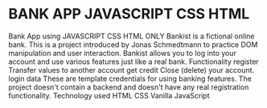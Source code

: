 # BANK APP JAVASCRIPT CSS HTML
 Bank App using JAVASCRIPT CSS HTML ONLY
Bankist is a fictional online bank. This is a project introduced by Jonas Schmedtmann to practice DOM manipulation and user interaction. Bankist allows you to log into your account and use various features just like a real bank.
Functionality
register
Transfer values ​​to another account
get credit
Close (delete) your account.
login data
These are template credentials for using banking features. The project doesn't contain a backend and doesn't have any real registration functionality.
Technology used
HTML
CSS
Vanilla JavaScript
